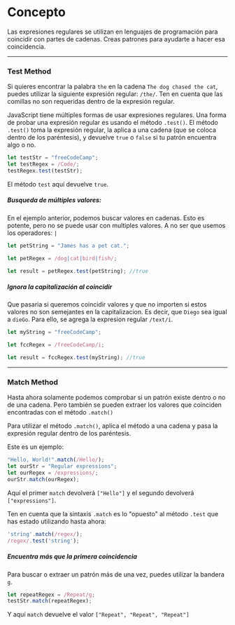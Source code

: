 # Concepto
Las expresiones regulares se utilizan en lenguajes de programación para coincidir con partes de cadenas. Creas patrones para ayudarte a hacer esa coincidencia.

---

### Test Method

Si quieres encontrar la palabra `the` en la cadena `The dog chased the cat`, puedes utilizar la siguiente expresión regular: `/the/`. Ten en cuenta que las comillas no son requeridas dentro de la expresión regular.

JavaScript tiene múltiples formas de usar expresiones regulares. Una forma de probar una expresión regular es usando el método `.test()`. El método `.test()` toma la expresión regular, la aplica a una cadena (que se coloca dentro de los paréntesis), y devuelve `true` o `false` si tu patrón encuentra algo o no.

```js
let testStr = "freeCodeCamp";
let testRegex = /Code/;
testRegex.test(testStr);
```

El método `test` aquí devuelve `true`.

##### Busqueda de múltiples valores: 
En el ejemplo anterior, podemos buscar valores en cadenas. Esto es potente, pero no se puede usar con multiples valores. A no ser que usemos los  operadores: `|`

```js
let petString = "James has a pet cat.";

let petRegex = /dog|cat|bird|fish/;

let result = petRegex.test(petString); //true
```

##### Ignora la capitalización al coincidir
Que pasaria si queremos coincidir valores y que no importen si estos valores no son semejantes en la capitalizacion. Es decir, que `Diego` sea igual a `dieGo`.
Para ello, se agrega la expresion regular `/text/i`.

```js
let myString = "freeCodeCamp";

let fccRegex = /freeCodeCamp/i; 

let result = fccRegex.test(myString); //true
```

---

### Match Method
Hasta ahora solamente podemos comprobar si un patrón existe dentro o no de una cadena.
Pero también se pueden extraer los valores que coinciden encontradas con el método `.match()`

Para utilizar el método `.match()`, aplica el método a una cadena y pasa la expresión regular dentro de los paréntesis.

Este es un ejemplo:

```js
"Hello, World!".match(/Hello/);
let ourStr = "Regular expressions";
let ourRegex = /expressions/;
ourStr.match(ourRegex);
```

Aquí el primer `match` devolverá `["Hello"]` y el segundo devolverá `["expressions"]`.

Ten en cuenta que la sintaxis `.match` es lo "opuesto" al método `.test` que has estado utilizando hasta ahora:

```js
'string'.match(/regex/);
/regex/.test('string');
```


##### Encuentra más que la primera coincidencia

Para buscar o extraer un patrón más de una vez, puedes utilizar la bandera `g`.

```js
let repeatRegex = /Repeat/g;
testStr.match(repeatRegex);
```

Y aquí `match` devuelve el valor `["Repeat", "Repeat", "Repeat"]`



